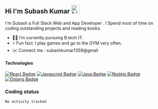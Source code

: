 ## Hi I'm Subash Kumar <img src="https://user-images.githubusercontent.com/1303154/88677602-1635ba80-d120-11ea-84d8-d263ba5fc3c0.gif" width="28px" alt="hi">

I'm Subash a Full Stack Web and App Developer . I Spend most of time on coding outstanding projects and reading books.


<!-- TODO: Add last video link -->

- 👨‍💻 I’m currently pursuing B.tech IT.
- ⚡ Fun fact: I play games and go to the GYM very often.
- ✉️ Connect me : subashkumar1359@gmail

#### Technologies

<!-- TODO: Make technologies links takes you to repositories -->

[![React Badge](https://img.shields.io/badge/-React-61DBFB?style=for-the-badge&labelColor=black&logo=react&logoColor=61DBFB)](#) [![Javascript Badge](https://img.shields.io/badge/-Javascript-F0DB4F?style=for-the-badge&labelColor=black&logo=javascript&logoColor=F0DB4F)](#) [![Java Badge](https://img.shields.io/badge/-Java-007acc?style=for-the-badge&labelColor=black&logo=java&logoColor=007acc)](#) [![Nodejs Badge](https://img.shields.io/badge/-Nodejs-3C873A?style=for-the-badge&labelColor=black&logo=node.js&logoColor=3C873A)](#) [![Golang Badge](https://img.shields.io/badge/-Golang-e535ab?style=for-the-badge&labelColor=black&logo=go&logoColor=e535ab)](#)


### Coding status
<!--START_SECTION:waka-->

```text
No activity tracked
```

<!--END_SECTION:waka-->


